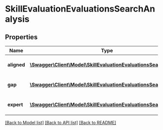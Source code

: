 # SkillEvaluationEvaluationsSearchAnalysis

## Properties
Name | Type | Description | Notes
------------ | ------------- | ------------- | -------------
**aligned** | [**\Swagger\Client\Model\SkillEvaluationEvaluationsSearchAligned**](SkillEvaluationEvaluationsSearchAligned.md) | Array of skills with knowledge | 
**gap** | [**\Swagger\Client\Model\SkillEvaluationEvaluationsSearchGap**](SkillEvaluationEvaluationsSearchGap.md) | Array of skills with gaps | 
**expert** | [**\Swagger\Client\Model\SkillEvaluationEvaluationsSearchExpert**](SkillEvaluationEvaluationsSearchExpert.md) | Array of skills with expertise | 

[[Back to Model list]](../README.md#documentation-for-models) [[Back to API list]](../README.md#documentation-for-api-endpoints) [[Back to README]](../README.md)


